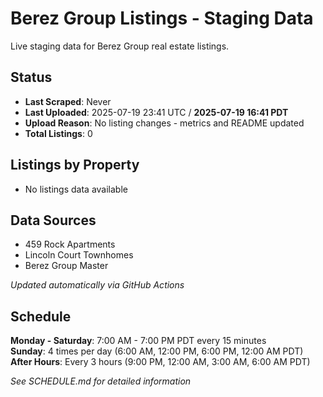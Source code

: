 # Berez Group Listings - Staging Data

Live staging data for Berez Group real estate listings.

## Status
- **Last Scraped**: Never
- **Last Uploaded**: 2025-07-19 23:41 UTC / **2025-07-19 16:41 PDT**
- **Upload Reason**: No listing changes - metrics and README updated
- **Total Listings**: 0

## Listings by Property
- No listings data available

## Data Sources
- 459 Rock Apartments
- Lincoln Court Townhomes  
- Berez Group Master

*Updated automatically via GitHub Actions*

## Schedule

**Monday - Saturday**: 7:00 AM - 7:00 PM PDT every 15 minutes  
**Sunday**: 4 times per day (6:00 AM, 12:00 PM, 6:00 PM, 12:00 AM PDT)  
**After Hours**: Every 3 hours (9:00 PM, 12:00 AM, 3:00 AM, 6:00 AM PDT)

*See SCHEDULE.md for detailed information*

